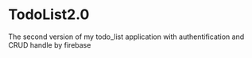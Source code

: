 # TodoList2.0
The second version of my todo_list application with authentification and CRUD handle by firebase
